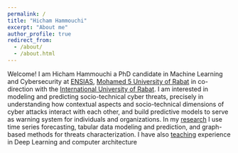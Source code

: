 ```yaml
---
permalink: /
title: "Hicham Hammouchi"
excerpt: "About me"
author_profile: true
redirect_from: 
  - /about/
  - /about.html
---
```


Welcome! I am Hicham Hammouchi a PhD candidate in Machine Learning and Cybersecurity at [ENSIAS](http://ensias.um5.ac.ma/), [Mohamed 5 University of Rabat](http://www.um5.ac.ma/um5/) in co-direction with the [International University of Rabat](https://www.uir.ac.ma/). I am interested in modeling and predicting socio-technical cyber threats, precisely in understanding how contextual aspects and socio-technical dimensions of cyber attacks interact with each other, and build predictive models to serve as warning system for individuals and organizations. In my [research](publications) I use time series forecasting, tabular data modeling and prediction, and graph-based methods for threats characterization. I have also [teaching](teaching) experience in Deep Learning and computer architecture
